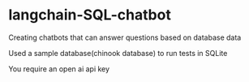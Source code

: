 # langchain-SQL-chatbot
Creating chatbots that can answer questions based on database data

Used a sample database(chinook database) to run tests in SQLite

You require an open ai api key
